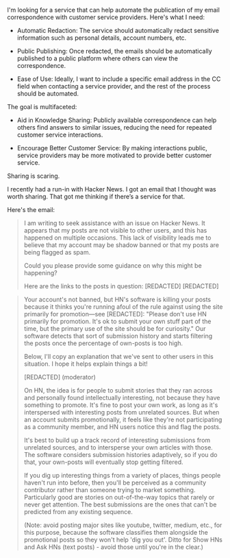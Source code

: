 I'm looking for a service that can help automate the publication of my email correspondence with customer service providers. Here's what I need:

- Automatic Redaction: The service should automatically redact sensitive information such as personal details, account numbers, etc.

- Public Publishing: Once redacted, the emails should be automatically published to a public platform where others can view the correspondence.

- Ease of Use: Ideally, I want to include a specific email address in the CC field when contacting a service provider, and the rest of the process should be automated.

The goal is multifaceted:

- Aid in Knowledge Sharing: Publicly available correspondence can help others find answers to similar issues, reducing the need for repeated customer service interactions.

- Encourage Better Customer Service: By making interactions public, service providers may be more motivated to provide better customer service.

Sharing is scaring.

I recently had a run-in with Hacker News. I got an email that I thought was worth sharing. That got me thinking if there’s a service for that.

Here's the email:

> I am writing to seek assistance with an issue on Hacker News. It appears that my posts are not visible to other users, and this has happened on multiple occasions. This lack of visibility leads me to believe that my account may be shadow banned or that my posts are being flagged as spam.
>
> Could you please provide some guidance on why this might be happening?
>
> Here are the links to the posts in question:
> [REDACTED]
> [REDACTED]

> Your account's not banned, but HN's software is killing your posts because it thinks you're running afoul of the rule against using the site primarily for promotion—see [REDACTED]: "Please don't use HN primarily for promotion. It's ok to submit your own stuff part of the time, but the primary use of the site should be for curiosity." Our software detects that sort of submission history and starts filtering the posts once the percentage of own-posts is too high.
>
> Below, I'll copy an explanation that we've sent to other users in this situation. I hope it helps explain things a bit!
>
> [REDACTED] (moderator)
>
> On HN, the idea is for people to submit stories that they ran across and personally found intellectually interesting, not because they have something to promote. It's fine to post your own work, as long as it's interspersed with interesting posts from unrelated sources. But when an account submits promotionally, it feels like they're not participating as a community member, and HN users notice this and flag the posts.
>
> It's best to build up a track record of interesting submissions from unrelated sources, and to intersperse your own articles with those. The software considers submission histories adaptively, so if you do that, your own-posts will eventually stop getting filtered.
>
> If you dig up interesting things from a variety of places, things people haven't run into before, then you'll be perceived as a community contributor rather than someone trying to market something. Particularly good are stories on out-of-the-way topics that rarely or never get attention. The best submissions are the ones that can't be predicted from any existing sequence.
>
> (Note: avoid posting major sites like youtube, twitter, medium, etc., for this purpose, because the software classifies them alongside the promotional posts so they won't help 'dig you out'. Ditto for Show HNs and Ask HNs (text posts) - avoid those until you're in the clear.)

